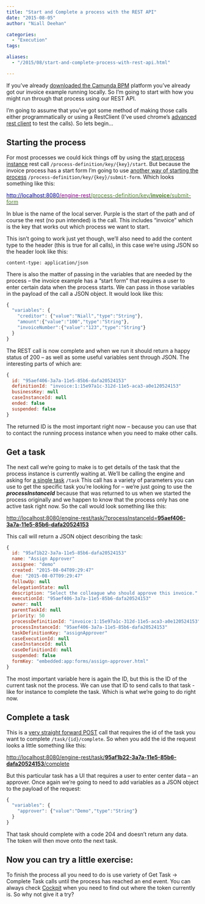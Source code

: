 ```yaml
---
title: "Start and Complete a process with the REST API"
date: "2015-08-05"
author: "Niall Deehan"

categories:
  - "Execution"
tags: 

aliases:
  - "/2015/08/start-and-complete-process-with-rest-api.html"

---
```


If you’ve already [downloaded the Camunda BPM](https://camunda.org/download/) platform you’ve already got our invoice example running locally. So I’m going to start with how you might run through that process using our REST API.

I’m going to assume that you’ve got some method of making those calls either programmatically or using a RestClient (I’ve used chrome’s [advanced rest client](https://chrome.google.com/webstore/detail/advanced-rest-client/hgmloofddffdnphfgcellkdfbfbjeloo) to test the calls). So lets begin… 

## Starting the process

For most processes we could kick things off by using the [start process instance](http://docs.camunda.org/latest/api-references/rest/#process-definition-start-process-instance) rest call `/process-definition/key/{key}/start`.
But because the invoice process has a start form I’m going to use [another way of starting the process](http://docs.camunda.org/latest/api-references/rest/#process-definition-submit-start-form) `/process-definition/key/{key}/submit-form`. Which looks something like this:

<a href="http://localhost:8080/engine-rest/process-definition/key/invoice/submit-form"><span style="color: darkblue">http&colon;//localhost:8080</span><span style="color: purple">/engine-rest</span><span style="color: #548235">/process-definition/key/<b>invoice</b>/submit-form</span></a>


In blue is the name of the local server. Purple is the start of the path and of course the rest (no pun intended) is the call. This includes “invoice” which is the key that works out which process we want to start.

This isn’t going to work just yet though, we’ll also need to add the content type to the header (this is true for all calls), in this case we’re using JSON so the header look like this:

`content-type: application/json`

There is also the matter of passing in the variables that are needed by the process – the invoice example has a “start form” that requires a user to enter certain data when the process starts. We can pass in those variables in the payload of the call a JSON object. It would look like this:

```js
{
  "variables": {
    "creditor": {"value":"Niall","type":"String"},
    "amount":{"value":"100","type":"String"},
    "invoiceNumber":{"value":"123","type":"String"}
  }
}
```

The REST call is now complete and when we run it should return a happy status of 200 – as well as some useful variables sent through JSON. The interesting parts of which are: 

```js
{
  id: "95aef406-3a7a-11e5-85b6-dafa20524153"
  definitionId: "invoice:1:15e97a1c-312d-11e5-aca3-a0e120524153"
  businessKey: null
  caseInstanceId: null
  ended: false
  suspended: false
}
```

The returned ID is the most important right now – because you can use that to contact the running process instance when you need to make other calls.

## Get a task

The next call we’re going to make is to get details of the task that the process instance is currently waiting at. We’ll be calling the engine and asking for [a single task](http://docs.camunda.org/latest/api-references/rest/#task-get-tasks) `/task` This call has a variety of parameters you can use to get the specific task you’re looking for – we’re just going to use the _**processInstanceId**_ because that was returned to us when we started the process originally and we happen to know that the process only has one active task right now. So the call would look something like this:

<a href="http://localhost:8080/engine-rest/task/?processInstanceId=95aef406-3a7a-11e5-85b6-dafa20524153">http&colon;//localhost:8080/engine-rest/task/?processInstanceId=<b>95aef406-3a7a-11e5-85b6-dafa20524153</b></a>

This call will return a JSON object describing the task:

```js
{
  id: "95af1b22-3a7a-11e5-85b6-dafa20524153"
  name: "Assign Approver"
  assignee: "demo"
  created: "2015-08-04T09:29:47"
  due: "2015-08-07T09:29:47"
  followUp: null
  delegationState: null
  description: "Select the colleague who should approve this invoice."
  executionId: "95aef406-3a7a-11e5-85b6-dafa20524153"
  owner: null
  parentTaskId: null
  priority: 50
  processDefinitionId: "invoice:1:15e97a1c-312d-11e5-aca3-a0e120524153"
  processInstanceId: "95aef406-3a7a-11e5-85b6-dafa20524153"
  taskDefinitionKey: "assignApprover"
  caseExecutionId: null
  caseInstanceId: null
  caseDefinitionId: null
  suspended: false
  formKey: "embedded:app:forms/assign-approver.html"
}
```

The most important variable here is again the ID, but this is the ID of the current task not the process. We can use that ID to send calls to that task - like for instance to complete the task. Which is what we’re going to do right now.

## Complete a task

This is a [very straight forward POST](http://docs.camunda.org/latest/api-references/rest/#task-complete-task) call that requires the id of the task you want to complete `/task/{id}/complete`.
So when you add the id the request looks a little something like this:

<a href="http://localhost:8080/engine-rest/task/95af1b22-3a7a-11e5-85b6-dafa20524153/complete">http&colon;//localhost:8080/engine-rest/task/<b>95af1b22-3a7a-11e5-85b6-dafa20524153</b>/complete</a>

But this particular task has a UI that requires a user to enter center data – an approver. Once again we’re going to need to add variables as a JSON object to the payload of the request:

```js
{
  "variables": {
    "approver": {"value":"Demo","type":"String"}
  }
}
```

That task should complete with a code 204 and doesn’t return any data. The token will then move onto the next task.

## Now you can try a little exercise:

To finish the process all you need to do is use variety of Get Task -> Complete Task calls until the process has reached an end event. You can always check [Cockpit](http://docs.camunda.org/7.3/guides/user-guide/#cockpit) when you need to find out where the token currently is. So why not give it a try? 
